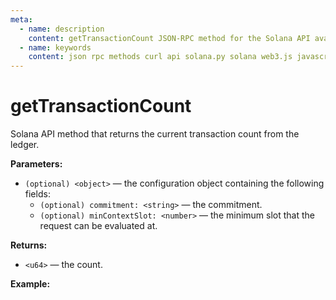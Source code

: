 ```yaml
---
meta:
  - name: description
    content: getTransactionCount JSON-RPC method for the Solana API available with examples in Solana web3.js, Solana.py, and cURL.
  - name: keywords
    content: json rpc methods curl api solana.py solana web3.js javascript python solana 
---
```


# getTransactionCount

Solana API method that returns the current transaction count from the ledger. 

**Parameters:** 

* `(optional) <object>` — the configuration object containing the following fields:
  * `(optional) commitment: <string>` — the commitment.
  * `(optional) minContextSlot: <number>` — the minimum slot that the request can be evaluated at.

**Returns:** 

* `<u64>` — the count.
 
**Example:**

<CodeSwitcher :languages="{js:'Solana web3.js', py:'Solana.py', cr:'cURL'}">
<template v-slot:js>

``` js
import { Connection } from "@solana/web3.js";

const nodeUrl = "CHAINSTACK_NODE_URL"
const connect = new Connection(nodeUrl);

(async () => {  
  console.log(await connect.getTransactionCount());
})();
```

</template>
<template v-slot:py>

``` py
from solana.rpc.api import Client

web3 = Client("CHAINSTACK_NODE_URL")

print(web3.get_transaction_count())
```

</template>
<template v-slot:cr>

``` sh
curl -X POST "CHAINSTACK_NODE_URL" \
  -H "Content-Type: application/json" \
  --data '{"jsonrpc":"2.0", "id":1, "method":"getTransactionCount", "params":[]}'
```

</template>
</CodeSwitcher>